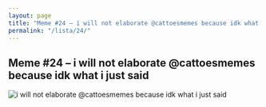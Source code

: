 ```yaml
---
layout: page
title: "Meme #24 – i will not elaborate @cattoesmemes because idk what i just said"
permalink: "/lista/24/"
---
```


## Meme #24 – i will not elaborate @cattoesmemes because idk what i just said

![i will not elaborate @cattoesmemes because idk what i just said](https://i.chzbgr.com/full/10441186048/h844CEE80/will-not-elaborate-cattoesmemes-because-idk-just-said)

